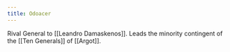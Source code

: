 ```yaml
---
title: Odoacer
---
```

Rival General to [[Leandro Damaskenos]]. Leads the minority contingent of the [[Ten Generals]] of [[Argot]]. 